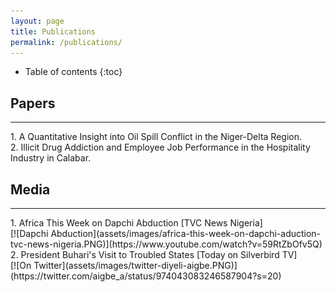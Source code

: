 ```yaml
---
layout: page
title: Publications
permalink: /publications/
---
```

* Table of contents
{:toc}

## Papers
<hr>
1. A Quantitative Insight into Oil Spill Conflict in the Niger-Delta Region. <br>
2. Illicit Drug Addiction and Employee Job Performance in the Hospitality Industry in Calabar.<br>

## Media
<hr>
1. Africa This Week on Dapchi Abduction [TVC News Nigeria]<br>
[![Dapchi Abduction](assets/images/africa-this-week-on-dapchi-aduction-tvc-news-nigeria.PNG)](https://www.youtube.com/watch?v=59RtZbOfv5Q)

<br>
2. President Buhari's Visit to Troubled States [Today on Silverbird TV]<br>
[![On Twitter](assets/images/twitter-diyeli-aigbe.PNG)](https://twitter.com/aigbe_a/status/974043083246587904?s=20)

